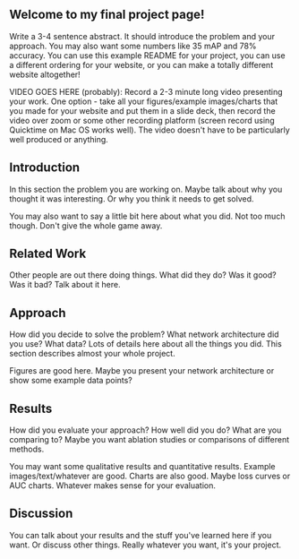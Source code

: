 ## Welcome to my final project page!

Write a 3-4 sentence abstract. It should introduce the problem and your approach. You may also want some numbers like 35 mAP and 78% accuracy. You can use this example README for your project, you can use a different ordering for your website, or you can make a totally different website altogether!

VIDEO GOES HERE (probably): Record a 2-3 minute long video presenting your work. One option - take all your figures/example images/charts that you made for your website and put them in a slide deck, then record the video over zoom or some other recording platform (screen record using Quicktime on Mac OS works well). The video doesn't have to be particularly well produced or anything.

## Introduction

In this section the problem you are working on. Maybe talk about why you thought it was interesting. Or why you think it needs to get solved.

You may also want to say a little bit here about what you did. Not too much though. Don't give the whole game away.

## Related Work

Other people are out there doing things. What did they do? Was it good? Was it bad? Talk about it here.

## Approach

How did you decide to solve the problem? What network architecture did you use? What data? Lots of details here about all the things you did. This section describes almost your whole project.

Figures are good here. Maybe you present your network architecture or show some example data points?

## Results

How did you evaluate your approach? How well did you do? What are you comparing to? Maybe you want ablation studies or comparisons of different methods.

You may want some qualitative results and quantitative results. Example images/text/whatever are good. Charts are also good. Maybe loss curves or AUC charts. Whatever makes sense for your evaluation.

## Discussion

You can talk about your results and the stuff you've learned here if you want. Or discuss other things. Really whatever you want, it's your project.
